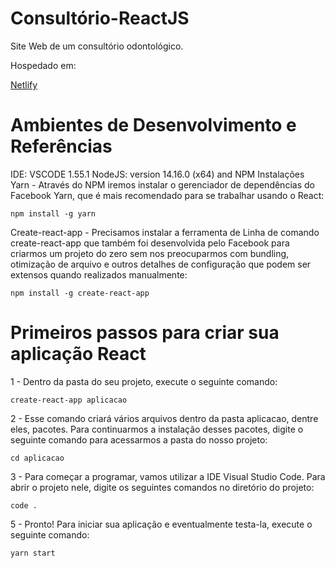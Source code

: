 # Consultório-ReactJS
Site Web de um consultório odontológico.

Hospedado em:

[Netlify](https://consultorio-react.netlify.app/)

# Ambientes de Desenvolvimento e Referências
IDE: VSCODE 1.55.1
NodeJS: version 14.16.0 (x64) and NPM
Instalações
Yarn - Através do NPM iremos instalar o gerenciador de dependências do Facebook Yarn, que é mais recomendado para se trabalhar usando o React:

`
npm install -g yarn
`

Create-react-app - Precisamos instalar a ferramenta de Linha de comando create-react-app que também foi desenvolvida pelo Facebook para criarmos um projeto do zero sem nos preocuparmos com bundling, otimização de arquivo e outros detalhes de configuração que podem ser extensos quando realizados manualmente:

`
npm install -g create-react-app
`

# Primeiros passos para criar sua aplicação React
1 - Dentro da pasta do seu projeto, execute o seguinte comando:

`
create-react-app aplicacao
`

2 - Esse comando criará vários arquivos dentro da pasta aplicacao, dentre eles, pacotes. Para continuarmos a instalação desses pacotes, digite o seguinte comando para acessarmos a pasta do nosso projeto:

`
cd aplicacao
`

3 - Para começar a programar, vamos utilizar a IDE Visual Studio Code. Para abrir o projeto nele, digite os seguintes comandos no diretório do projeto:

`
code .
`

5 - Pronto! Para iniciar sua aplicação e eventualmente testa-la, execute o seguinte comando:

`
yarn start
`
